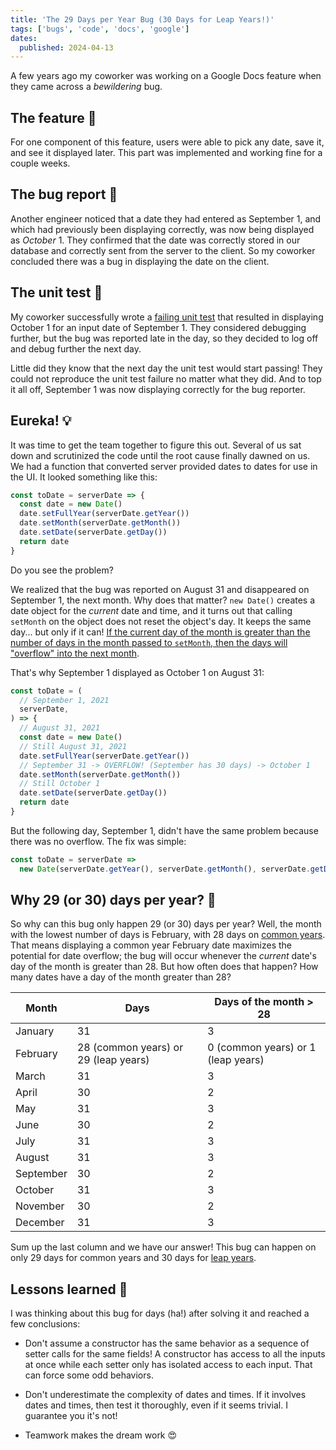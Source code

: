 ```yaml
---
title: 'The 29 Days per Year Bug (30 Days for Leap Years!)'
tags: ['bugs', 'code', 'docs', 'google']
dates:
  published: 2024-04-13
---
```


A few years ago my coworker was working on a Google Docs feature when they came across a _bewildering_ bug.

## The feature 📅

For one component of this feature, users were able to pick any date, save it, and see it displayed later. This part was implemented and working fine for a couple weeks.

## The bug report 🐛

Another engineer noticed that a date they had entered as September 1, and which had previously been displaying correctly, was now being displayed as _October_ 1. They confirmed that the date was correctly stored in our database and correctly sent from the server to the client. So my coworker concluded there was a bug in displaying the date on the client.

## The unit test 🧪

My coworker successfully wrote a [failing unit test](https://en.wikipedia.org/wiki/Test-driven_development) that resulted in displaying October 1 for an input date of September 1. They considered debugging further, but the bug was reported late in the day, so they decided to log off and debug further the next day.

Little did they know that the next day the unit test would start passing! They could not reproduce the unit test failure no matter what they did. And to top it all off, September 1 was now displaying correctly for the bug reporter.

## Eureka! 💡

It was time to get the team together to figure this out. Several of us sat down and scrutinized the code until the root cause finally dawned on us. We had a function that converted server provided dates to dates for use in the UI. It looked something like this:

```js
const toDate = serverDate => {
  const date = new Date()
  date.setFullYear(serverDate.getYear())
  date.setMonth(serverDate.getMonth())
  date.setDate(serverDate.getDay())
  return date
}
```

Do you see the problem?

We realized that the bug was reported on August 31 and disappeared on September 1, the next month. Why does that matter? `new Date()` creates a date object for the _current_ date and time, and it turns out that calling `setMonth` on the object does not reset the object's day. It keeps the same day... but only if it can! [If the current day of the month is greater than the number of days in the month passed to `setMonth`, then the days will "overflow" into the next month](https://developer.mozilla.org/en-US/docs/Web/JavaScript/Reference/Global_Objects/Date/setMonth#description).

That's why September 1 displayed as October 1 on August 31:

```js
const toDate = (
  // September 1, 2021
  serverDate,
) => {
  // August 31, 2021
  const date = new Date()
  // Still August 31, 2021
  date.setFullYear(serverDate.getYear())
  // September 31 -> OVERFLOW! (September has 30 days) -> October 1
  date.setMonth(serverDate.getMonth())
  // Still October 1
  date.setDate(serverDate.getDay())
  return date
}
```

But the following day, September 1, didn't have the same problem because there was no overflow. The fix was simple:

```js
const toDate = serverDate =>
  new Date(serverDate.getYear(), serverDate.getMonth(), serverDate.getDay())
```

## Why 29 (or 30) days per year? 🤔

So why can this bug only happen 29 (or 30) days per year? Well, the month with the lowest number of days is February, with 28 days on [common years](https://en.wikipedia.org/wiki/Common_year). That means displaying a common year February date maximizes the potential for date overflow; the bug will occur whenever the _current_ date's day of the month is greater than 28. But how often does that happen? How many dates have a day of the month greater than 28?

| Month     | Days                                 | Days of the month > 28             |
| --------- | ------------------------------------ | ---------------------------------- |
| January   | 31                                   | 3                                  |
| February  | 28 (common years) or 29 (leap years) | 0 (common years) or 1 (leap years) |
| March     | 31                                   | 3                                  |
| April     | 30                                   | 2                                  |
| May       | 31                                   | 3                                  |
| June      | 30                                   | 2                                  |
| July      | 31                                   | 3                                  |
| August    | 31                                   | 3                                  |
| September | 30                                   | 2                                  |
| October   | 31                                   | 3                                  |
| November  | 30                                   | 2                                  |
| December  | 31                                   | 3                                  |

Sum up the last column and we have our answer! This bug can happen on only 29 days for common years and 30 days for [leap years](https://en.wikipedia.org/wiki/Leap_year).

## Lessons learned 🏫

I was thinking about this bug for days (ha!) after solving it and reached a few conclusions:

- Don't assume a constructor has the same behavior as a sequence of setter calls for the same fields! A constructor has access to all the inputs at once while each setter only has isolated access to each input. That can force some odd behaviors.

- Don't underestimate the complexity of dates and times. If it involves dates and times, then test it thoroughly, even if it seems trivial. I guarantee you it's not!

- Teamwork makes the dream work 😍
